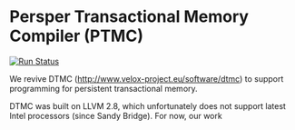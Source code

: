# Persper Transactional Memory Compiler (PTMC)

[![Run Status](https://api.shippable.com/projects/57792fd23be4f4faa56ba5e3/badge?branch=master)]()

We revive DTMC (http://www.velox-project.eu/software/dtmc) to support
programming for persistent transactional memory.

DTMC was built on LLVM 2.8, which unfortunately does not support latest Intel
processors (since Sandy Bridge). For now, our work 
